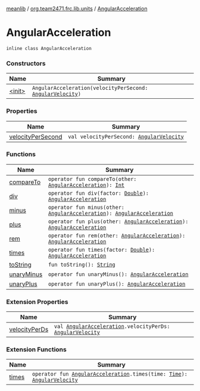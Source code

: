 [meanlib](../../index.md) / [org.team2471.frc.lib.units](../index.md) / [AngularAcceleration](./index.md)

# AngularAcceleration

`inline class AngularAcceleration`

### Constructors

| Name | Summary |
|---|---|
| [&lt;init&gt;](-init-.md) | `AngularAcceleration(velocityPerSecond: `[`AngularVelocity`](../-angular-velocity/index.md)`)` |

### Properties

| Name | Summary |
|---|---|
| [velocityPerSecond](velocity-per-second.md) | `val velocityPerSecond: `[`AngularVelocity`](../-angular-velocity/index.md) |

### Functions

| Name | Summary |
|---|---|
| [compareTo](compare-to.md) | `operator fun compareTo(other: `[`AngularAcceleration`](./index.md)`): `[`Int`](https://kotlinlang.org/api/latest/jvm/stdlib/kotlin/-int/index.html) |
| [div](div.md) | `operator fun div(factor: `[`Double`](https://kotlinlang.org/api/latest/jvm/stdlib/kotlin/-double/index.html)`): `[`AngularAcceleration`](./index.md) |
| [minus](minus.md) | `operator fun minus(other: `[`AngularAcceleration`](./index.md)`): `[`AngularAcceleration`](./index.md) |
| [plus](plus.md) | `operator fun plus(other: `[`AngularAcceleration`](./index.md)`): `[`AngularAcceleration`](./index.md) |
| [rem](rem.md) | `operator fun rem(other: `[`AngularAcceleration`](./index.md)`): `[`AngularAcceleration`](./index.md) |
| [times](times.md) | `operator fun times(factor: `[`Double`](https://kotlinlang.org/api/latest/jvm/stdlib/kotlin/-double/index.html)`): `[`AngularAcceleration`](./index.md) |
| [toString](to-string.md) | `fun toString(): `[`String`](https://kotlinlang.org/api/latest/jvm/stdlib/kotlin/-string/index.html) |
| [unaryMinus](unary-minus.md) | `operator fun unaryMinus(): `[`AngularAcceleration`](./index.md) |
| [unaryPlus](unary-plus.md) | `operator fun unaryPlus(): `[`AngularAcceleration`](./index.md) |

### Extension Properties

| Name | Summary |
|---|---|
| [velocityPerDs](../velocity-per-ds.md) | `val `[`AngularAcceleration`](./index.md)`.velocityPerDs: `[`AngularVelocity`](../-angular-velocity/index.md) |

### Extension Functions

| Name | Summary |
|---|---|
| [times](../times.md) | `operator fun `[`AngularAcceleration`](./index.md)`.times(time: `[`Time`](../-time/index.md)`): `[`AngularVelocity`](../-angular-velocity/index.md) |
